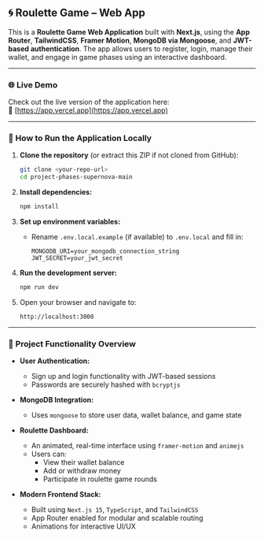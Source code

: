 ## 🌀 Roulette Game – Web App

This is a **Roulette Game Web Application** built with **Next.js**, using the **App Router**, **TailwindCSS**, **Framer Motion**, **MongoDB via Mongoose**, and **JWT-based authentication**. The app allows users to register, login, manage their wallet, and engage in game phases using an interactive dashboard.

---

### 🌐 Live Demo

Check out the live version of the application here:  
🔗 [https://app.vercel.app](https://app.vercel.app)

---

### 🚀 How to Run the Application Locally

1. **Clone the repository** (or extract this ZIP if not cloned from GitHub):
   ```bash
   git clone <your-repo-url>
   cd project-phases-supernova-main
   ```

2. **Install dependencies:**
   ```bash
   npm install
   ```

3. **Set up environment variables:**
   - Rename `.env.local.example` (if available) to `.env.local` and fill in:
     ```
     MONGODB_URI=your_mongodb_connection_string
     JWT_SECRET=your_jwt_secret
     ```

4. **Run the development server:**
   ```bash
   npm run dev
   ```

5. Open your browser and navigate to:
   ```
   http://localhost:3000
   ```

---

### 🧩 Project Functionality Overview

- **User Authentication:**
  - Sign up and login functionality with JWT-based sessions
  - Passwords are securely hashed with `bcryptjs`

- **MongoDB Integration:**
  - Uses `mongoose` to store user data, wallet balance, and game state

- **Roulette Dashboard:**
  - An animated, real-time interface using `framer-motion` and `animejs`
  - Users can:
    - View their wallet balance
    - Add or withdraw money
    - Participate in roulette game rounds

- **Modern Frontend Stack:**
  - Built using `Next.js 15`, `TypeScript`, and `TailwindCSS`
  - App Router enabled for modular and scalable routing
  - Animations for interactive UI/UX
